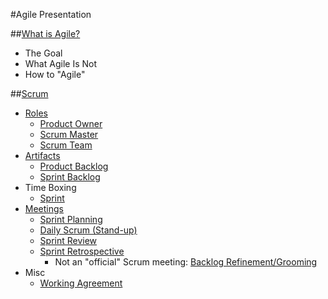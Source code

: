 #Agile Presentation

##[What is Agile?](agile.md/#what-is-agile)

* The Goal
* What Agile Is Not
* How to "Agile"

##[Scrum](./scrum/readme.md)

* [Roles](./scrum/roles.md)
    - [Product Owner](./scrum/roles.md#product-owner)
    - [Scrum Master](./scrum/roles.md#scrum-master)
    - [Scrum Team](./scrum/roles.md#scrum-team)
* [Artifacts](./scrum/artifacts.md)
    - [Product Backlog](./scrum/artifacts.md#product-backlog)
    - [Sprint Backlog](./scrum/artifacts.md#sprint-backlog)
* Time Boxing
    - [Sprint](./scrum/meetings.md#sprint)
* [Meetings](./scrum/meetings.md)
    - [Sprint Planning](./scrum/meetings.md#sprint-planning)
    - [Daily Scrum (Stand-up)](./scrum/meetings.md#daily-stand-up)
    - [Sprint Review](./scrum/meetings.md#sprint-review)
    - [Sprint Retrospective](./scrum/meetings.md#sprint-retrospective)
        + Not an "official" Scrum meeting: [Backlog Refinement/Grooming](./scrum/meetings.md#backlog-grooming)
* Misc
    - [Working Agreement](./scrum/working-agreement-sample.md)
